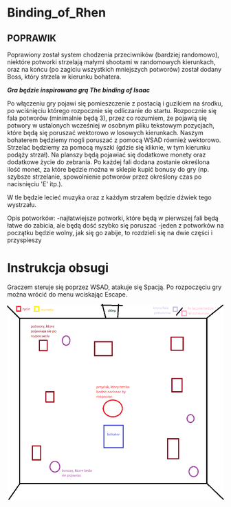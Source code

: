 # Binding_of_Rhen

## POPRAWIK

Poprawiony został system chodzenia przeciwników (bardziej randomowo), niektóre potworki strzelają małymi shootami w randomowych kierunkach, oraz na końcu (po zagiciu wszystkich mniejszych potworów) został dodany Boss, który strzela w kierunku bohatera.

***Gra będzie inspirowana grą The binding of Isaac***

Po włączeniu gry pojawi się pomieszczenie z postacią i guzikiem na środku, po wciśnięciu którego rozpocznie się odliczanie do startu. Rozpocznie się fala potworów (minimalnie będą 3), przez co rozumiem, że pojawią się potwory w ustalonych wcześniej w osobnym pliku tekstowym pozycjach, które będą się poruszać wektorowo w losowych kierunkach. Naszym bohaterem będziemy mogli poruszać z pomocą WSAD również wektorowo. Strzelać będziemy za pomocą myszki (gdzie się kliknie, w tym kierunku podąży strzał). Na planszy będą pojawiać się dodatkowe monety oraz dodatkowe życie do zebrania. Po każdej fali dodana zostanie określona ilość monet, za które będzie można w sklepie kupić bonusy do gry (np. szybsze strzelanie, spowolnienie potworów przez określony czas po nacisnięciu 'E' itp.).

W tle będzie lecieć muzyka oraz z każdym strzałem będzie dźwiek tego wystrzału. 

Opis potworków:
-najłatwiejsze potworki, które będą w pierwszej fali będą łatwe do zabicia, ale będą dość szybko się poruszać
-jeden z potworków na początku będzie wolny, jak się go zabije, to rozdzieli się na dwie części i przyspieszy


# Instrukcja obsugi

Graczem steruje się poprzez WSAD, atakuje się Spacją. Po rozpoczęciu gry można wrócić do menu wciskając Escape.





![makieta](binding_of_rhen_makieta.png)

